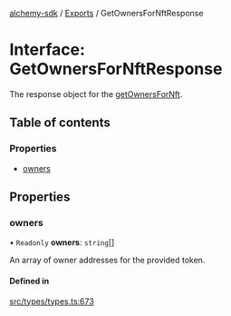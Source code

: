 [alchemy-sdk](../README.md) / [Exports](../modules.md) / GetOwnersForNftResponse

# Interface: GetOwnersForNftResponse

The response object for the [getOwnersForNft](../classes/NftNamespace.md#getownersfornft).

## Table of contents

### Properties

- [owners](GetOwnersForNftResponse.md#owners)

## Properties

### owners

• `Readonly` **owners**: `string`[]

An array of owner addresses for the provided token.

#### Defined in

[src/types/types.ts:673](https://github.com/alchemyplatform/alchemy-sdk-js/blob/3091a11/src/types/types.ts#L673)
